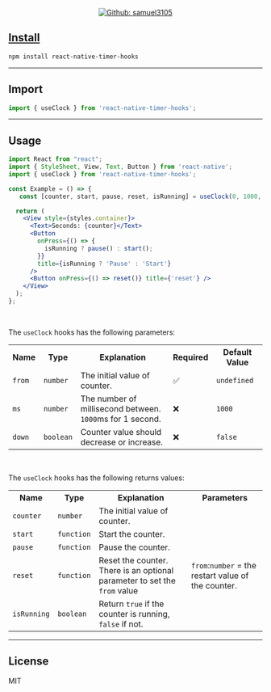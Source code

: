 <p align="center">
  <a href="https://github.com/samuel3105" aria-label="Follow Samuel3105 on Github" target="_blank">
    <img alt="Github: samuel3105" src="https://img.shields.io/github/followers/samuel3105.svg?label=Follow&style=for-the-badge&logo=github&logoColor=FFFFFF&labelColor=24292e&logoWidth=20&color=lightgray" target="_blank" />
  </a>
</p>


## [Install](https://www.npmjs.com/package/react-native-timer-hooks)

```bash
npm install react-native-timer-hooks
```

---


## Import

```jsx
import { useClock } from 'react-native-timer-hooks';
```

---


## Usage

```jsx
import React from "react";
import { StyleSheet, View, Text, Button } from 'react-native';
import { useClock } from 'react-native-timer-hooks';

const Example = () => {
   const [counter, start, pause, reset, isRunning] = useClock(0, 1000, false);

  return (
    <View style={styles.container}>
      <Text>Seconds: {counter}</Text>
      <Button
        onPress={() => {
          isRunning ? pause() : start();
        }}
        title={isRunning ? 'Pause' : 'Start'}
      />
      <Button onPress={() => reset()} title={'reset'} />
    </View>
  );
};
```

<br>

The `useClock` hooks has the following parameters:

<table>
  <tr>
    <th>Name</th>
    <th>Type</th>
    <th>Explanation</th>
    <th>Required</th>
    <th>Default Value</th>
  </td>
  <tr>
    <td><code>from</code></td>
    <td><code>number</code></td>
    <td>The initial value of counter.</td>
    <td>✅</td>
    <td><code>undefined</code></td>
  </tr>
  <tr>
    <td><code>ms</code></td>
    <td><code>number</code></td>
    <td>The number of millisecond between.
      <br> 
      <code>1000</code>ms for 1 second.
    </td>
    <td>❌</td>
    <td><code>1000</code></td>
  </tr>
  <tr>
    <td><code>down</code></td>
     <td><code>boolean</code></td>
    <td>Counter value should decrease or increase.</td>
    <td>❌</td>
    <td><code>false</code></td>
  </tr>
</table>

<br>

The `useClock` hooks has the following returns values:


<table>
  <tr>
    <th>Name</th>
    <th>Type</th>
    <th>Explanation</th>
    <th>Parameters</th>
  </td>
  <tr>
    <td><code>counter</code></td>
    <td><code>number</code></td>
    <td>The initial value of counter.</td>
    <td></td>
  </tr>
  <tr>
    <td><code>start</code></td>
    <td><code>function</code></td>
    <td>Start the counter.</td>
    <td></td>
  </tr>
  <tr>
    <td><code>pause</code></td>
    <td><code>function</code></td>
    <td>Pause the counter.</td>
    <td></td>
  </tr>
  <tr>
    <td><code>reset</code></td>
    <td><code>function</code></td>
    <td>Reset the counter. There is an optional parameter to set the <code>from</code> value</td>
    <td><code>from</code>:<code>number</code> = the restart value of the counter.</td>
  </tr>
    <tr>
    <td><code>isRunning</code></td>
    <td><code>boolean</code></td>
    <td>Return <code>true</code> if the counter is running, <code>false</code> if not.</td>
    <td></td>
  </tr>
</table>


---


## License

MIT
